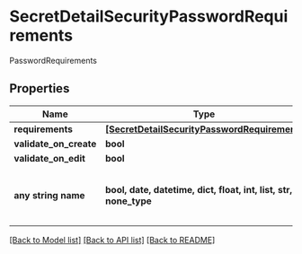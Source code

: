 # SecretDetailSecurityPasswordRequirements

PasswordRequirements

## Properties
Name | Type | Description | Notes
------------ | ------------- | ------------- | -------------
**requirements** | [**[SecretDetailSecurityPasswordRequirement]**](SecretDetailSecurityPasswordRequirement.md) | Requirements | [optional] 
**validate_on_create** | **bool** | ValidateOnCreate | [optional] 
**validate_on_edit** | **bool** | ValidateOnEdit | [optional] 
**any string name** | **bool, date, datetime, dict, float, int, list, str, none_type** | any string name can be used but the value must be the correct type | [optional]

[[Back to Model list]](../README.md#documentation-for-models) [[Back to API list]](../README.md#documentation-for-api-endpoints) [[Back to README]](../README.md)


